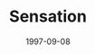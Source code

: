 ---
mission_id: sensation
editorsChoice:
title: "Sensation"
authors: 
    - "Peter Klassen"
date: 1997-09-08
filename: 
description: ""
cover: "sensation.png"
levelReplaced:	SECBASE
difficulty: no
bm:	no
fme: no
wax: no
three_do: yes
voc: no
gmd: no
vue: no
lfd: no
base: "New level from scratch" 
editors: "DFUSE, WDFUSE 1.5"

---